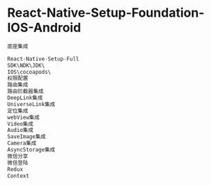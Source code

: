 # React-Native-Setup-Foundation-IOS-Android

```js
底座集成
```

```js
React-Native-Setup-Full
SDK\NDK\JDK\
IOS\cocoapods\
权限配置
路由集成
路由拦截器集成
DeepLink集成
UniverseLink集成
定位集成
webView集成
Video集成
Audio集成
SaveImage集成
Camera集成
AsyncStorage集成
微信分享
微信登陆
Redux
Context
```

